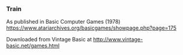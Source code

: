 ### Train

As published in Basic Computer Games (1978)
https://www.atariarchives.org/basicgames/showpage.php?page=175

Downloaded from Vintage Basic at
http://www.vintage-basic.net/games.html
